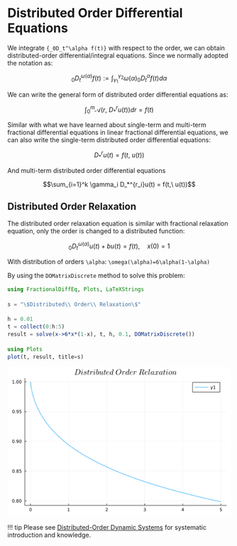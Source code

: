# Distributed Order Differential Equations

We integrate ``{_0D_t^\alpha f(t)}`` with respect to the order, we can obtain distributed-order differential/integral equations. Since we normally adopted the notation as:

```math
{_0D_t^{\omega(\alpha)} f(t)} := \int_{\gamma_1}^{\gamma_2}\omega(\alpha){_0D_t^\alpha f(t)}d\alpha
```

We can write the general form of distributed order differential equations as:

```math
\int_0^m \mathscr{A}(r,\ D_*^r u(t))dr = f(t)
```

Similar with what we have learned about single-term and multi-term fractional differential equations in linear fractional differential equations, we can also write the single-term distributed order differential equations:

```math
D_*^ru(t)=f(t,\ u(t))
```

And multi-term distributed order differential equations

```math
\sum_{i=1}^k \gamma_i D_*^{r_i}u(t) = f(t,\ u(t))
```

## Distributed Order Relaxation

The distributed order relaxation equation is similar with fractional relaxation equation, only the order is changed to a distributed function:

```math
{_0D_t^{\omega(\alpha)} u(t)}+bu(t)=f(t),\quad x(0)=1
```

With distribution of orders ``\alpha``: ``\omega(\alpha)=6\alpha(1-\alpha)``

By using the ```DOMatrixDiscrete``` method to solve this problem:

```julia
using FractionalDiffEq, Plots, LaTeXStrings

s = "\$Distributed\\ Order\\ Relaxation\$"

h = 0.01
t = collect(0:h:5)
result = solve(x->6*x*(1-x), t, h, 0.1, DOMatrixDiscrete())

using Plots
plot(t, result, title=s)
```

![dorelaxation](./assets/dorelaxation.png)

!!! tip
    Please see [Distributed-Order Dynamic Systems](https://link.springer.com/book/10.1007/978-1-4471-2852-6) for systematic introduction and knowledge.